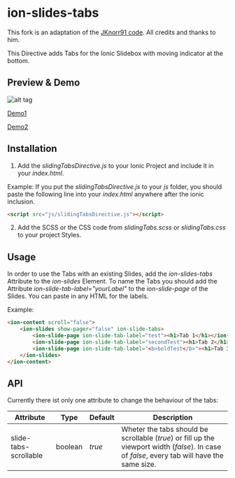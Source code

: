 # ion-slides-tabs

This fork is an adaptation of the [JKnorr91 code](https://github.com/JKnorr91/ion-slide-box-tabs).
All credits and thanks to him.

This Directive adds Tabs for the Ionic Slidebox with moving indicator at the bottom.

## Preview & Demo

![alt tag](/example/img/slideTabs.gif)

[Demo1](http://knorr.ruhr/ionicSlideBoxTabs/example/example1.html)

[Demo2](http://knorr.ruhr/ionicSlideBoxTabs/example/example2.html)

## Installation

1. Add the *slidingTabsDirective.js* to your Ionic Project and include it in your *index.html*.

  Example:
  If you put the *slidingTabsDirective.js* to your *js* folder, you should paste the following line into your *index.html* anywhere after the ionic inclusion.

  ```html
  <script src="js/slidingTabsDirective.js"></script>
  ```

2. Add the SCSS or the CSS code from *slidingTabs.scss* or *slidingTabs.css* to your project Styles.

## Usage

In order to use the Tabs with an existing Slides, add the *ion-slides-tabs* Attribute to the *ion-slides* Element.
To name the Tabs you should add the Attribute *ion-slide-tab-label="yourLabel"* to the *ion-slide-page* of the Slides. You can paste in any HTML for the labels.

Example:
```html
<ion-content scroll="false">
    <ion-slides show-pager="false" ion-slide-tabs>
        <ion-slide-page ion-slide-tab-label="test"><h1>Tab 1</h1></ion-slide-page>
        <ion-slide-page ion-slide-tab-label="secondTest"><h1>Tab 2</h1></ion-slide-page>
        <ion-slide-page ion-slide-tab-label="<b>boldTest</b>"><h1>Tab 3</h1></ion-slide-page>
    </ion-slides>
</ion-content>
```

## API
Currently there ist only one attribute to change the behaviour of the tabs:


|Attribute|Type|Default|Description
|-----------|------|-------------|---------|
| slide-tabs-scrollable | boolean | *true* | Wheter the tabs should be scrollable (*true*) or fill up the viewport width (*false*). In case of *false*, every tab will have the same size.

